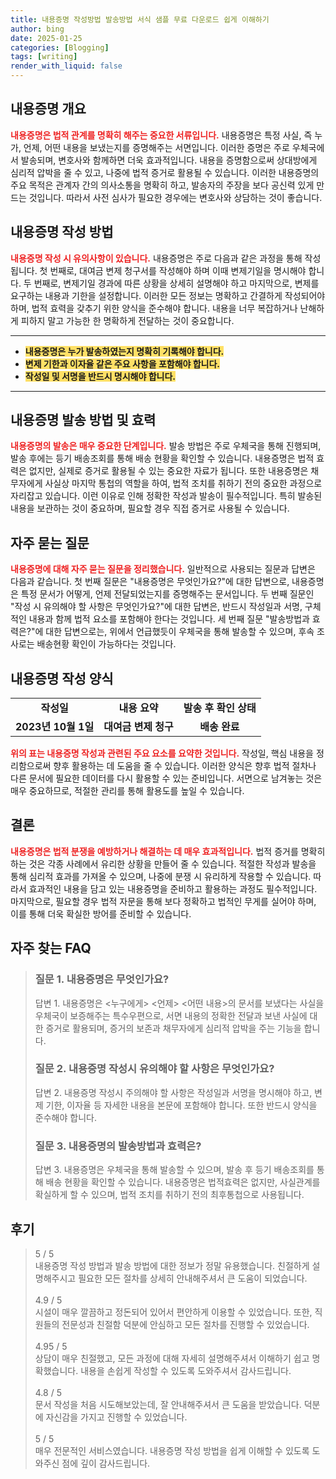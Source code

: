 ```yaml
---
title: 내용증명 작성방법 발송방법 서식 샘플 무료 다운로드 쉽게 이해하기
author: bing
date: 2025-01-25
categories: [Blogging]
tags: [writing]
render_with_liquid: false
---
```



<h2 id='내용증명 개요'>내용증명 개요</h2>

<p><b><span style="color: #ee2323;">내용증명은 법적 관계를 명확히 해주는 중요한 서류입니다.</span></b> 내용증명은 특정 사실, 즉 누가, 언제, 어떤 내용을 보냈는지를 증명해주는 서면입니다. 이러한 증명은 주로 우체국에서 발송되며, 변호사와 함께하면 더욱 효과적입니다. 내용을 증명함으로써 상대방에게 심리적 압박을 줄 수 있고, 나중에 법적 증거로 활용될 수 있습니다. 이러한 내용증명의 주요 목적은 관계자 간의 의사소통을 명확히 하고, 발송자의 주장을 보다 공신력 있게 만드는 것입니다. 따라서 사전 심사가 필요한 경우에는 변호사와 상담하는 것이 좋습니다.</p>

<h2 id='내용증명 작성 방법'>내용증명 작성 방법</h2>

<p><b><span style="color: #ee2323;">내용증명 작성 시 유의사항이 있습니다.</span></b> 내용증명은 주로 다음과 같은 과정을 통해 작성됩니다. 첫 번째로, 대여금 변제 청구서를 작성해야 하며 이때 변제기일을 명시해야 합니다. 두 번째로, 변제기일 경과에 따른 상황을 상세히 설명해야 하고 마지막으로, 변제를 요구하는 내용과 기한을 설정합니다. 이러한 모든 정보는 명확하고 간결하게 작성되어야 하며, 법적 효력을 갖추기 위한 양식을 준수해야 합니다. 내용을 너무 복잡하거나 난해하게 피하지 말고 가능한 한 명확하게 전달하는 것이 중요합니다.</p>

<hr />

<ul>
    <li><b><span style="background-color: #ffe066;">내용증명은 누가 발송하였는지 명확히 기록해야 합니다.</span></b></li>
    <li><b><span style="background-color: #ffe066;">변제 기한과 이자율 같은 주요 사항을 포함해야 합니다.</span></b></li>
    <li><b><span style="background-color: #ffe066;">작성일 및 서명을 반드시 명시해야 합니다.</span></b></li>
</ul>

<hr />

<h2 id='내용증명 발송 방법 및 효력'>내용증명 발송 방법 및 효력</h2>

<p><b><span style="color: #ee2323;">내용증명의 발송은 매우 중요한 단계입니다.</span></b> 발송 방법은 주로 우체국을 통해 진행되며, 발송 후에는 등기 배송조회를 통해 배송 현황을 확인할 수 있습니다. 내용증명은 법적 효력은 없지만, 실제로 증거로 활용될 수 있는 중요한 자료가 됩니다. 또한 내용증명은 채무자에게 사실상 마지막 통첩의 역할을 하여, 법적 조치를 취하기 전의 중요한 과정으로 자리잡고 있습니다. 이런 이유로 인해 정확한 작성과 발송이 필수적입니다. 특히 발송된 내용을 보관하는 것이 중요하며, 필요할 경우 직접 증거로 사용될 수 있습니다.</p>

<h2 id='자주 묻는 질문'>자주 묻는 질문</h2>

<p><b><span style="color: #ee2323;">내용증명에 대해 자주 묻는 질문을 정리했습니다.</span></b> 일반적으로 사용되는 질문과 답변은 다음과 같습니다. 첫 번째 질문은 "내용증명은 무엇인가요?"에 대한 답변으로, 내용증명은 특정 문서가 어떻게, 언제 전달되었는지를 증명해주는 문서입니다. 두 번째 질문인 "작성 시 유의해야 할 사항은 무엇인가요?"에 대한 답변은, 반드시 작성일과 서명, 구체적인 내용과 함께 법적 요소를 포함해야 한다는 것입니다. 세 번째 질문 "발송방법과 효력은?"에 대한 답변으로는, 위에서 언급했듯이 우체국을 통해 발송할 수 있으며, 후속 조사로는 배송현황 확인이 가능하다는 것입니다.</p>

<h2 id='내용증명 작성 양식'>내용증명 작성 양식</h2>

<table>
    <tr>
        <td style="text-align: center; height: 17px;"><b>작성일</b></td>
        <td style="text-align: center; height: 17px;"><b>내용 요약</b></td>
        <td style="text-align: center; height: 17px;"><b>발송 후 확인 상태</b></td>
    </tr>
    <tr>
        <td style="text-align: center; height: 17px;"><b>2023년 10월 1일</b></td>
        <td style="text-align: center; height: 17px;"><b>대여금 변제 청구</b></td>
        <td style="text-align: center; height: 17px;"><b>배송 완료</b></td>
    </tr>
</table>

<p><b><span style="color: #ee2323;">위의 표는 내용증명 작성과 관련된 주요 요소를 요약한 것입니다.</span></b> 작성일, 핵심 내용을 정리함으로써 향후 활용하는 데 도움을 줄 수 있습니다. 이러한 양식은 향후 법적 절차나 다른 문서에 필요한 데이터를 다시 활용할 수 있는 준비입니다. 서면으로 남겨놓는 것은 매우 중요하므로, 적절한 관리를 통해 활용도를 높일 수 있습니다.</p>

<h2 id='결론'>결론</h2>

<p><b><span style="color: #ee2323;">내용증명은 법적 분쟁을 예방하거나 해결하는 데 매우 효과적입니다.</span></b> 법적 증거를 명확히 하는 것은 각종 사례에서 유리한 상황을 만들어 줄 수 있습니다. 적절한 작성과 발송을 통해 심리적 효과를 가져올 수 있으며, 나중에 분쟁 시 유리하게 작용할 수 있습니다. 따라서 효과적인 내용을 담고 있는 내용증명을 준비하고 활용하는 과정도 필수적입니다. 마지막으로, 필요할 경우 법적 자문을 통해 보다 정확하고 법적인 무게를 실어야 하며, 이를 통해 더욱 확실한 방어를 준비할 수 있습니다.</p>


<h2 id='자주_찾는_FAQ'>자주 찾는 FAQ</h2>
<div itemscope="" itemtype="https://schema.org/FAQPage"> 
<blockquote> 
<div itemscope="" itemprop="mainEntity" itemtype="https://schema.org/Question"> 
<h3 itemprop="name">질문 1. 내용증명은 무엇인가요? </h3> 
<div itemscope="" itemprop="acceptedAnswer" itemtype="https://schema.org/Answer"> 
<span itemprop="text"> 
<p>답변 1. 내용증명은 <누구에게> <언제> <어떤 내용>의 문서를 보냈다는 사실을 우체국이 보증해주는 특수우편으로, 서면 내용의 정확한 전달과 보낸 사실에 대한 증거로 활용되며, 증거의 보존과 채무자에게 심리적 압박을 주는 기능을 합니다.</p> 
</span> 
</div> 
</div> 

<div itemscope="" itemprop="mainEntity" itemtype="https://schema.org/Question"> 
<h3 itemprop="name">질문 2. 내용증명 작성시 유의해야 할 사항은 무엇인가요? </h3> 
<div itemscope="" itemprop="acceptedAnswer" itemtype="https://schema.org/Answer"> 
<span itemprop="text"> 
<p>답변 2. 내용증명 작성시 주의해야 할 사항은 작성일과 서명을 명시해야 하고, 변제 기한, 이자율 등 자세한 내용을 본문에 포함해야 합니다. 또한 반드시 양식을 준수해야 합니다.</p> 
</span> 
</div> 
</div> 

<div itemscope="" itemprop="mainEntity" itemtype="https://schema.org/Question"> 
<h3 itemprop="name">질문 3. 내용증명의 발송방법과 효력은? </h3> 
<div itemscope="" itemprop="acceptedAnswer" itemtype="https://schema.org/Answer"> 
<span itemprop="text"> 
<p>답변 3. 내용증명은 우체국을 통해 발송할 수 있으며, 발송 후 등기 배송조회를 통해 배송 현황을 확인할 수 있습니다. 내용증명은 법적효력은 없지만, 사실관계를 확실하게 할 수 있으며, 법적 조치를 취하기 전의 최후통첩으로 사용됩니다.</p> 
</span> 
</div> 
</div> 
</blockquote> 
</div>
<h2 id='후기'>후기</h2>
<div itemscope itemtype="https://schema.org/Product">
  <blockquote>
  <div itemprop="review" itemscope itemtype="https://schema.org/Review">
      <div itemprop="reviewRating" itemscope itemtype="https://schema.org/Rating"> <span itemprop="ratingValue">5</span> / <span itemprop="bestRating">5</span> </div>
      <span itemprop="reviewBody">내용증명 작성 방법과 발송 방법에 대한 정보가 정말 유용했습니다. 친절하게 설명해주시고 필요한 모든 절차를 상세히 안내해주셔서 큰 도움이 되었습니다.</span>
  </div>
  <br>
  <div itemprop="review" itemscope itemtype="https://schema.org/Review">
      <div itemprop="reviewRating" itemscope itemtype="https://schema.org/Rating"> <span itemprop="ratingValue">4.9</span> / <span itemprop="bestRating">5</span> </div>
      <span itemprop="reviewBody">시설이 매우 깔끔하고 정돈되어 있어서 편안하게 이용할 수 있었습니다. 또한, 직원들의 전문성과 친절함 덕분에 안심하고 모든 절차를 진행할 수 있었습니다.</span>
  </div>
  <br>
  <div itemprop="review" itemscope itemtype="https://schema.org/Review">
      <div itemprop="reviewRating" itemscope itemtype="https://schema.org/Rating"> <span itemprop="ratingValue">4.95</span> / <span itemprop="bestRating">5</span> </div>
      <span itemprop="reviewBody">상담이 매우 친절했고, 모든 과정에 대해 자세히 설명해주셔서 이해하기 쉽고 명확했습니다. 내용을 손쉽게 작성할 수 있도록 도와주셔서 감사드립니다.</span>
  </div>
  <br>
  <div itemprop="review" itemscope itemtype="https://schema.org/Review">
      <div itemprop="reviewRating" itemscope itemtype="https://schema.org/Rating"> <span itemprop="ratingValue">4.8</span> / <span itemprop="bestRating">5</span> </div>
      <span itemprop="reviewBody">문서 작성을 처음 시도해보았는데, 잘 안내해주셔서 큰 도움을 받았습니다. 덕분에 자신감을 가지고 진행할 수 있었습니다.</span>
  </div>
  <br>
  <div itemprop="review" itemscope itemtype="https://schema.org/Review">
      <div itemprop="reviewRating" itemscope itemtype="https://schema.org/Rating"> <span itemprop="ratingValue">5</span> / <span itemprop="bestRating">5</span> </div>
      <span itemprop="reviewBody">매우 전문적인 서비스였습니다. 내용증명 작성 방법을 쉽게 이해할 수 있도록 도와주신 점에 깊이 감사드립니다.</span>
  </div>
  </blockquote>
</div>

